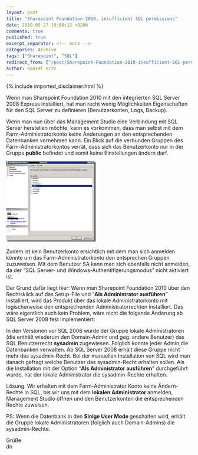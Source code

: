 ```yaml
---
layout: post
title: "Sharepoint Foundation 2010, insufficient SQL permissions"
date: 2010-09-27 19:00:12 +0200
comments: true
published: true
excerpt_separator: <!-- more -->
categories: Archive
tags: ["Sharepoint", "SQL"]
redirect_from: ["/post/Sharepoint-Foundation-2010-insufficient-SQL-permissions", "/post/sharepoint-foundation-2010-insufficient-sql-permissions"]
author: daniel nitz
---
```

<!-- more -->
{% include imported_disclaimer.html %}
<p>Wenn man Sharepoint Foundation 2010 mit den integrierten SQL Server 2008 Express installiert, hat man recht wenig Möglichkeiten Eigenschaften für den SQL Server zu definieren (Benutzerkonten, Logs, Backup).</p>  <p>Wenn man nun über das Management Studio eine Verbindung mit SQL Server herstellen möchte, kann es vorkommen, dass man selbst mit dem Farm-Administratorkonto keine Änderungen an den entsprechenden Datenbanken vornehmen kann. Ein Blick auf die verbunden Gruppen des Farm-Administratorkontos verrät, dass sich das Benutzerkonto nur in der Gruppe <strong>public</strong> befindet und somit keine Einstellungen ändern darf.</p>  <p><a href="/assets/image_274.png"><img style="background-image: none; border-right-width: 0px; padding-left: 0px; padding-right: 0px; display: inline; border-top-width: 0px; border-bottom-width: 0px; border-left-width: 0px; padding-top: 0px" title="image" border="0" alt="image" src="/assets/image_thumb_272.png" width="244" height="219" /></a></p>  <p>Zudem ist kein Benutzerkonto ersichtlich mit dem man sich anmelden könnte um das Farm-Administratorkonto den entsprechen Gruppen zuzuweisen. Mit dem Benutzer SA kann man sich ebenfalls nicht anmelden, da der “SQL Server- und Windows-Authentifizerungsmodus” nicht aktiviert ist.</p>  <p>Der Grund dafür liegt hier: Wenn man Sharepoint Foundation 2010 über den Rechtsklick auf das Setup-File und “<strong>Als Administrator ausführen</strong>” installiert, wird das Produkt über das lokale Administratorkonto mit logischerweise den entsprechenden Administratorrechten installiert. Das wäre eigentlich auch kein Problem, wäre nicht die folgende Änderung ab SQL Server 2008 fest implementiert:</p>  <p>In den Versionen vor SQL 2008 wurde der Gruppe lokale Administratoren (die enthält wiederum den Domain-Admin und geg. andere Benutzer) das SQL Benutzerrecht <strong>sysadmin </strong>zugewiesen. Folglich konnte jeder Admin,die Datenbanken verwalten. Ab SQL Server 2008 erhält diese Gruppe nicht mehr das sysadmin-Recht. Bei der manuellen Installation von SQL wird man danach gefragt welche Benutzer das sysadmin-Recht erhalten sollen. Als die Installation mit der Option “<strong>Als Administrator ausführen</strong>” durchgeführt wurde, hat der lokale Administrator die sysadmin-Rechte erhalten.</p>  <p>Lösung: Wir erhalten mit dem Farm-Administrator Konto keine Ändern-Rechte in SQL, bis wir uns mit dem <strong>lokalen Administrator </strong>anmelden, Management Studio öffnen und den Benutzerkonten die entsprechenden Rechte zuweisen.</p>  <p>PS: Wenn die Datenbank in den <strong>Sinlge User Mode </strong>geschalten wird, erhält die Gruppe lokale Administratoren (folglich auch Domain-Admins) die sysadmin-Rechte.</p>  <p>Grüße    <br />dn</p>
